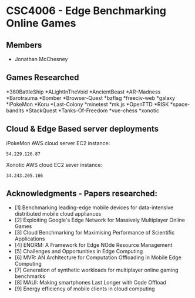 # CSC4006 - Edge Benchmarking Online Games

## Members
* Jonathan McChesney

## Games Researched

*360BattleShip
*ALightInTheVoid
*AncientBeast
*AR-Madness
*Barotrauma
*Bomber
*Browser-Quest
*bzflag
*freeciv-web
*galaxy
*iPokeMon
*Koru
*Last-Colony
*minetest
*mk.js
*OpenTTD
*RISK
*space-bandits
*StackQuest
*Tanks-Of-Freedom
*vue-chess
*xonotic

## Cloud & Edge Based server deployments

iPokeMon AWS cloud server EC2 instance:
```
54.229.126.87
```

Xonotic AWS cloud EC2 sever instance:
```
34.243.205.166
```

## Acknowledgments - Papers researched:

* [1]	Benchmarking leading-edge mobile devices for data-intensive distributed mobile cloud appliances
* [2]	Exploiting Google's Edge Network for Massively Multiplayer Online Games
* [3]	Cloud Benchmarking for Maximising Performance of Scientific Applications
* [4]	ENORM: A Framework for Edge NOde Resource Management
* [5]	Challenges and Opportunities in Edge Computing
* [6]	MVR: AN Architecture for Computation Offloading in Mobile Edge Computing
* [7]	Generation of synthetic workloads for multiplayer online gaming benchmarks
* [8]	MAUI: Making smartphones Last Longer with Code Offload
* [9]	Energy efficiency of mobile clients in cloud computing


